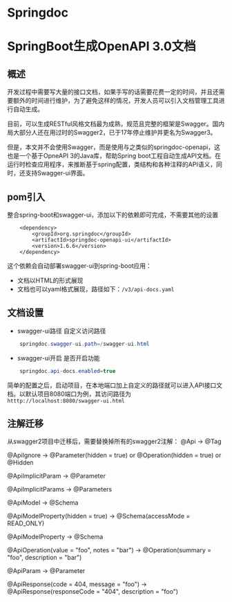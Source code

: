 # Springdoc


# SpringBoot生成OpenAPI 3.0文档

## 概述
开发过程中需要写大量的接口文档，如果手写的话需要花费一定的时间，并且还需要额外的时间进行维护，为了避免这样的情况，开发人员可以引入文档管理工具进行自动生成。

目前，可以生成RESTful风格文档最为成熟，规范且完整的框架是Swagger。国内局大部分人还在用过时的Swagger2，已于17年停止维护并更名为Swagger3。

但是，本文并不会使用Swagger，而是使用与之类似的springdoc-openapi，这也是一个基于OpneAPI 3的Java库，帮助Spring boot工程自动生成API文档。在运行时检查应用程序，来推断基于spring配置，类结构和各种注释的API语义，同时，还支持Swagger-ui界面。


## pom引入
整合spring-boot和swagger-ui，添加以下的依赖即可完成，不需要其他的设置
```maven
    <dependency>
        <groupId>org.springdoc</groupId>
        <artifactId>springdoc-openapi-ui</artifactId>
        <version>1.6.6</version>
    </dependency>
```
这个依赖会自动部署swagger-ui到spring-boot应用：
* 文档以HTML的形式展现
* 文档也可以yaml格式展现，路径如下：`/v3/api-docs.yaml`

## 文档设置
* swagger-ui路径
自定义访问路径
```java
    springdoc.swagger-ui.path=/swagger-ui.html
```
* swagger-ui开启
是否开启功能
```java
    springdoc.api-docs.enabled=true
```
简单的配置之后，启动项目，在本地端口加上自定义的路径就可以进入API接口文档。以默认项目8080端口为例，其访问路径为`htttp://localhost:8080/swagger-ui.html`

## 注解迁移
从swagger2项目中迁移后，需要替换掉所有的swagger2注解：
@Api → @Tag

@ApiIgnore → @Parameter(hidden = true) or @Operation(hidden = true) or @Hidden

@ApiImplicitParam → @Parameter

@ApiImplicitParams → @Parameters

@ApiModel → @Schema

@ApiModelProperty(hidden = true) → @Schema(accessMode = READ_ONLY)

@ApiModelProperty → @Schema

@ApiOperation(value = "foo", notes = "bar") → @Operation(summary = "foo", description = "bar")

@ApiParam → @Parameter

@ApiResponse(code = 404, message = "foo") → @ApiResponse(responseCode = "404", description = "foo")


